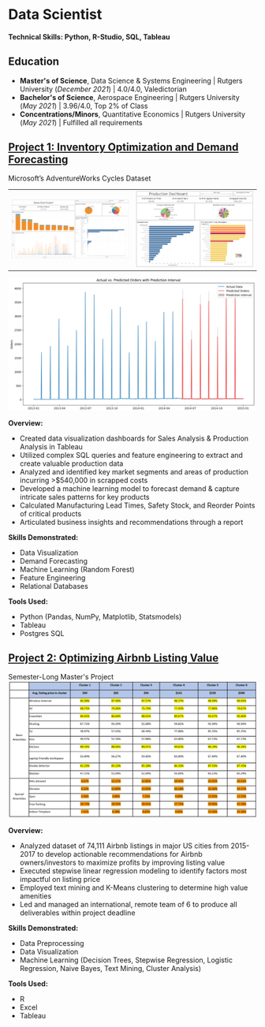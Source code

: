 # Data Scientist

#### Technical Skills: Python, R-Studio, SQL, Tableau

## Education
- **Master's of Science**, Data Science & Systems Engineering | Rutgers University (_December 2021_) | 4.0/4.0, Valedictorian
- **Bachelor's of Science**, Aerospace Engineering | Rutgers University (_May 2021_) | 3.96/4.0, Top 2% of Class
- **Concentrations/Minors**, Quantitative Economics | Rutgers University (_May 2021_) | Fulfilled all requirements

## [Project 1: Inventory Optimization and Demand Forecasting](https://github.com/jakesamuel99/AdventureWorks_proj/blob/main/README.md)
Microsoft’s AdventureWorks Cycles Dataset

<table>
  <tr>
    <td><img src="/Images/IODF_sales_dashboard.png" alt="Image 1" width="500"></td>
    <td><img src="https://github.com/jakesamuel99/AdventureWorks_proj/blob/main/images/IODF_production_dashboard.png" alt="Image 2" width="500"></td>
  </tr>
</table>

![](/Images/IODF_rd_predict.png)

**Overview:**
- Created data visualization dashboards for Sales Analysis & Production Analysis in Tableau
- Utilized complex SQL queries and feature engineering to extract and create valuable production data
- Analyzed and identified key market segments and areas of production incurring >$540,000 in scrapped costs
- Developed a machine learning model to forecast demand & capture intricate sales patterns for key products
- Calculated Manufacturing Lead Times, Safety Stock, and Reorder Points of critical products
- Articulated business insights and recommendations through a report

**Skills Demonstrated:**
- Data Visualization
- Demand Forecasting
- Machine Learning (Random Forest)
- Feature Engineering
- Relational Databases

**Tools Used:**
- Python (Pandas, NumPy, Matplotlib, Statsmodels)
- Tableau
- Postgres SQL


## [Project 2: Optimizing Airbnb Listing Value](https://github.com/jakesamuel99/Airbnb_proj/blob/main/README.md)
Semester-Long Master's Project
![](/Images/airbnb_amenities.png)

**Overview:**
- Analyzed dataset of 74,111 Airbnb listings in major US cities from 2015-2017 to develop actionable recommendations for Airbnb owners/investors to maximize profits by improving listing value
- Executed stepwise linear regression modeling to identify factors most impactful on listing price
- Employed text mining and K-Means clustering to determine high value amenities
- Led and managed an international, remote team of 6 to produce all deliverables within project deadline


**Skills Demonstrated:**
- Data Preprocessing
- Data Visualization
- Machine Learning (Decision Trees, Stepwise Regression, Logistic Regression, Naive Bayes, Text Mining, Cluster Analysis)

**Tools Used:**
- R
- Excel
- Tableau

